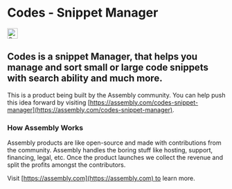 # Codes - Snippet Manager

<a href="https://assembly.com/codes-snippet-manager/bounties"><img src="https://asm-badger.herokuapp.com/codes-snippet-manager/badges/tasks.svg" height="24px" alt="Open Tasks" /></a>

## Codes is a snippet Manager, that helps you manage and sort small or large code snippets with search ability and much more. 

This is a product being built by the Assembly community. You can help push this idea forward by visiting [https://assembly.com/codes-snippet-manager](https://assembly.com/codes-snippet-manager).

### How Assembly Works

Assembly products are like open-source and made with contributions from the community. Assembly handles the boring stuff like hosting, support, financing, legal, etc. Once the product launches we collect the revenue and split the profits amongst the contributors.

Visit [https://assembly.com](https://assembly.com) to learn more.
